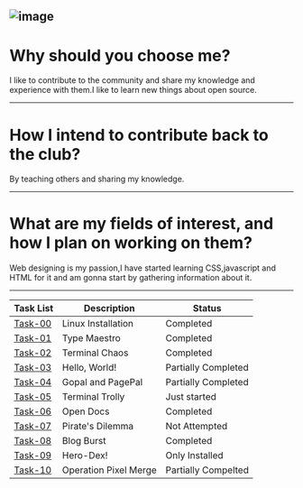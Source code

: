  ![image](https://github.com/user-attachments/assets/0493905d-4465-4bc2-89c8-6b3e5bfa0204)
---

# Why should you choose me?

I like to contribute to the community and share my knowledge and experience with them.I like to learn new things about open source.

---

# How I intend to contribute back to the club?

By teaching others and sharing my knowledge.

---

# What are my fields of interest, and how I plan on working on them?

Web designing is my passion,I have started learning CSS,javascript and HTML for it and am gonna start by gathering information about it.

---

| Task List | Description | Status |
| --------- | ------------| -------|
| [Task-00](https://github.com/Pranav-coder-yes/amfoss-tasks/tree/main/Task-00) | Linux Installation | Completed |
| [Task-01](https://github.com/Pranav-coder-yes/amfoss-tasks/tree/main/Task-01) | Type Maestro | Completed |
| [Task-02](https://github.com/Pranav-coder-yes/amfoss-tasks/tree/main/Task-02) | Terminal Chaos | Completed |
| [Task-03](https://github.com/Pranav-coder-yes/amfoss-tasks/tree/main/Task-03) | Hello, World! | Partially Completed |
| [Task-04](https://github.com/Pranav-coder-yes/amfoss-tasks/tree/main/Task-04) | Gopal and PagePal | Partially Completed |
| [Task-05](https://github.com/Pranav-coder-yes/amfoss-tasks/tree/main/Task-05) | Terminal Trolly | Just started | 
| [Task-06](https://github.com/Pranav-coder-yes/amfoss-tasks/tree/main/Task-06) | Open Docs | Completed |
| [Task-07](https://github.com/Pranav-coder-yes/amfoss-tasks/tree/main/Task-07) | Pirate's Dilemma | Not Attempted |
| [Task-08](https://github.com/Pranav-coder-yes/amfoss-tasks/tree/main/Task-08) | Blog Burst | Completed |
| [Task-09](https://github.com/Pranav-coder-yes/amfoss-tasks/tree/main/Task-09) | Hero-Dex! | Only Installed |
| [Task-10](https://github.com/Pranav-coder-yes/amfoss-tasks/tree/main/Task-10) | Operation Pixel Merge | Partially Compelted |

